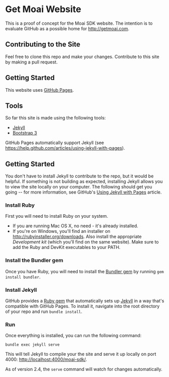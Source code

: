 # Get Moai Website

This is a proof of concept for the Moai SDK website. The intention is to evaluate GitHub as a possible home for <http://getmoai.com>.

## Contributing to the Site

Feel free to clone this repo and make your changes. Contribute to this site by making a pull request.

## Getting Started

This website uses [GitHub Pages](https://pages.github.com/).

## Tools

So far this site is made using the following tools:

* [Jekyll](http://jekyllrb.com)
* [Bootstrap 3](http://getbootstrap.com)

GitHub Pages automatically support Jekyll (see <https://help.github.com/articles/using-jekyll-with-pages>).

## Getting Started

You don't have to install Jekyll to contribute to the repo, but it would be helpful. If something is not building as expected, installing Jekyll allows you to view the site locally on your computer. The following should get you going -- for more information, see GitHub's [Using Jekyll with Pages](https://help.github.com/articles/using-jekyll-with-pages/) article.

### Install Ruby

First you will need to install Ruby on your system.

* If you are running Mac OS X, no need - it's already installed.
* If you're on Windows, you'll find an installer on <http://rubyinstaller.org/downloads>. Also install the appropriate *Development kit* (which you'll find on the same website). Make sure to add the Ruby and DevKit executables to your PATH.

### Install the Bundler gem

Once you have Ruby, you will need to install the [Bundler gem](http://bundler.io/) by running `gem install bundler`.

### Install Jekyll

GitHub provides a [Ruby gem](https://github.com/github/pages-gem) that automatically sets up [Jekyll](http://jekyllrb.com/) in a way that's compatible with GitHub Pages. To install it, navigate into the root directory of your repo and run `bundle install`. 

### Run

Once everything is installed, you can run the following command:

`bundle exec jekyll serve`

This will tell Jekyll to compile your the site and serve it up locally on port 4000: <http://localhost:4000/moai-sdk/>.

As of version 2.4, the `serve` command will watch for changes automatically.